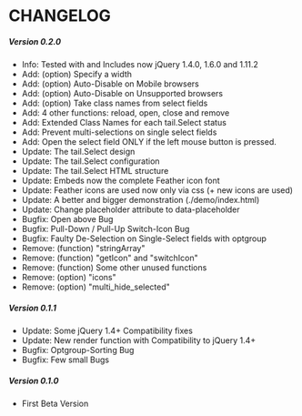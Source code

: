 CHANGELOG
===========
##### Version 0.2.0
*	Info: Tested with and Includes now jQuery 1.4.0, 1.6.0 and 1.11.2
*	Add: (option) Specify a width
*	Add: (option) Auto-Disable on Mobile browsers
*	Add: (option) Auto-Disable on Unsupported browsers
*	Add: (option) Take class names from select fields
*	Add: 4 other functions: reload, open, close and remove
*	Add: Extended Class Names for each tail.Select status
*	Add: Prevent multi-selections on single select fields
*	Add: Open the select field ONLY if the left mouse button is pressed.
*	Update: The tail.Select design
*	Update: The tail.Select configuration 
*	Update: The tail.Select HTML structure
*	Update: Embeds now the complete Feather icon font
*	Update: Feather icons are used now only via css (+ new icons are used)
*	Update:	A better and bigger demonstration (./demo/index.html)
*	Update:	Change placeholder attribute to data-placeholder
*	Bugfix: Open above Bug
*	Bugfix: Pull-Down / Pull-Up Switch-Icon Bug
*	Bugfix: Faulty De-Selection on Single-Select fields with optgroup
*	Remove: (function) "stringArray"
*	Remove: (function) "getIcon" and "switchIcon"
*	Remove: (function) Some other unused functions
*	Remove: (option) "icons"
*	Remove: (option) "multi_hide_selected"

##### Version 0.1.1
*	Update: Some jQuery 1.4+ Compatibility fixes
*	Update: New render function with Compatibility to jQuery 1.4+
*	Bugfix: Optgroup-Sorting Bug
*	Bugfix: Few small Bugs
	
##### Version 0.1.0
*	First Beta Version	
